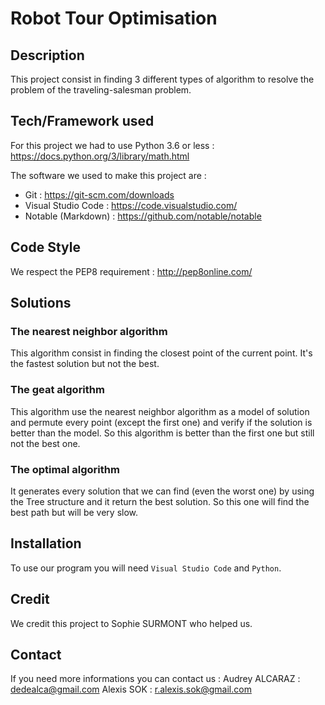 # Robot Tour Optimisation

## Description
This project consist in finding 3 different types of algorithm to resolve the problem of the traveling-salesman problem.

## Tech/Framework used
For this project we had to use Python 3.6 or less :
https://docs.python.org/3/library/math.html

The software we used to make this project are :
- Git : https://git-scm.com/downloads
- Visual Studio Code : https://code.visualstudio.com/
- Notable (Markdown) : https://github.com/notable/notable

## Code Style
We respect the PEP8 requirement :
http://pep8online.com/

## Solutions

### The nearest neighbor algorithm
This algorithm consist in finding the closest point of the current point. It's the fastest solution but not the best.

### The geat algorithm
This algorithm use the nearest neighbor algorithm as a model of solution and permute every point (except the first one) and verify if the solution is better than the model.
So this algorithm is better than the first one but still not the best one.

### The optimal algorithm
It generates every solution that we can find (even the worst one) by using the Tree structure and it return the best solution. So this one will find the best path but will be very slow.

## Installation
To use our program you will need `Visual Studio Code` and `Python`.

## Credit
We credit this project to Sophie SURMONT who helped us.

## Contact
If you need more informations you can contact us :
Audrey ALCARAZ :
dedealca@gmail.com 
Alexis SOK : r.alexis.sok@gmail.com

